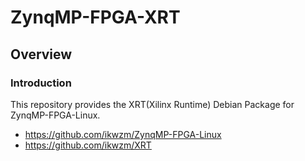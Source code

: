 ZynqMP-FPGA-XRT
=====================================================================

Overview
---------------------------------------------------------------------

### Introduction

This repository provides the XRT(Xilinx Runtime) Debian Package for ZynqMP-FPGA-Linux.

  * https://github.com/ikwzm/ZynqMP-FPGA-Linux
  * https://github.com/ikwzm/XRT

